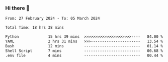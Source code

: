 ### Hi there 👋

<!--
**ututono/ututono** is a ✨ _special_ ✨ repository because its `README.md` (this file) appears on your GitHub profile.

Here are some ideas to get you started:

- 🔭 I’m currently working on ...
- 🌱 I’m currently learning ...
- 👯 I’m looking to collaborate on ...
- 🤔 I’m looking for help with ...
- 💬 Ask me about ...
- 📫 How to reach me: ...
- 😄 Pronouns: ...
- ⚡ Fun fact: ...
-->



<!--START_SECTION:waka-->

```txt
From: 27 February 2024 - To: 05 March 2024

Total Time: 18 hrs 38 mins

Python             15 hrs 39 mins  >>>>>>>>>>>>>>>>>>>>>----   84.00 %
YAML               2 hrs 31 mins   >>>----------------------   13.54 %
Bash               12 mins         -------------------------   01.14 %
Shell Script       7 mins          -------------------------   00.68 %
.env file          4 mins          -------------------------   00.44 %
```

<!--END_SECTION:waka-->
